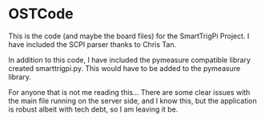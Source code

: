 # OSTCode
This is the code (and maybe the board files) for the SmartTrigPi Project. I have included the SCPI parser thanks to Chris Tan.

In addition to this code, I have included the pymeasure compatible library created smarttrigpi.py. This would have to be added
to the pymeasure library.

For anyone that is not me reading this... There are some clear issues with the main file running on the server side, and I know this, but the application is robust albeit with
tech debt, so I am leaving it be.
